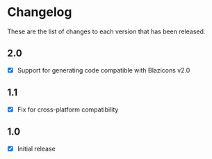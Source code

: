 # Changelog
These are the list of changes to each version that has been released.

## 2.0
- [x] Support for generating code compatible with Blazicons v2.0

## 1.1
- [x] Fix for cross-platform compatibility

## 1.0
- [x] Initial release